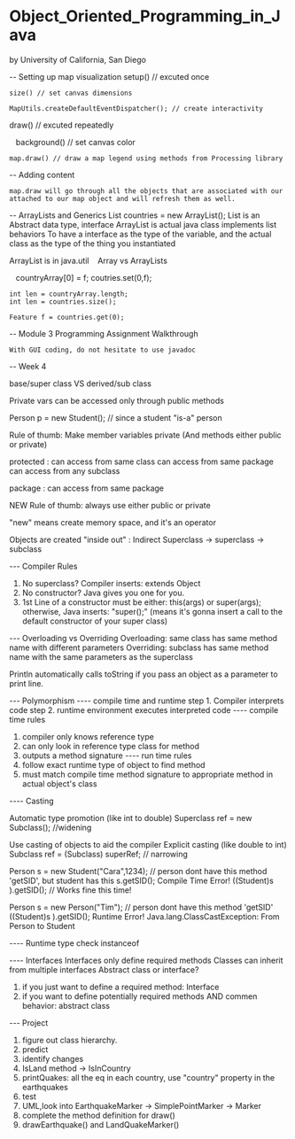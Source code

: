 # Object_Oriented_Programming_in_Java
by University of California, San Diego
   
-- Setting up map visualization
setup() // excuted once

    size() // set canvas dimensions
    
    MapUtils.createDefaultEventDispatcher(); // create interactivity

draw()   // excuted repeatedly

    background() // set canvas color
    
    map.draw() // draw a map legend using methods from Processing library

-- Adding content

    map.draw will go through all the objects that are associated with our attached to our map object and will refresh them as well.

-- ArrayLists and Generics
List<Feature> countries = new ArrayList<Feature>();
List is an Abstract data type, interface
ArrayList is actual java class implements list behaviors
To have a interface as the type of the variable, and the actual class as the type of the thing you instantiated
   
ArrayList is in java.util
    Array vs ArrayLists
    
    countryArray[0] = f;
    coutries.set(0,f);
    
    int len = countryArray.length;
    int len = countries.size();
    
    Feature f = countries.get(0);
    
-- Module 3 Programming Assignment Walkthrough
    
    With GUI coding, do not hesitate to use javadoc
    
    
-- Week 4


base/super class VS derived/sub class

Private vars can be accessed only through public methods

Person p = new Student(); // since a student "is-a" person

Rule of thumb: Make member variables private (And methods either public or private)

protected : can access from same class
            can access from same package 
            can access from any subclass
            
package :  can access from same package

NEW Rule of thumb: always use either public or private

"new" means create memory space, and it's an operator

Objects are created "inside out" : Indirect Superclass -> superclass -> subclass

--- Compiler Rules
1. No superclass? Compiler inserts: extends Object
2. No constructor? Java gives you one for you.
3. 1st Line of a constructor must be either: this(args) or super(args); otherwise, Java inserts: "super();" (means it's gonna insert a call to the default constructor of your super class)

--- Overloading vs Overriding
Overloading: same class has same method name with different parameters
Overriding: subclass has same method name with the same parameters as the superclass

Println automatically calls toString if you pass an object as a parameter to print line.

--- Polymorphism
---- compile time and runtime
step 1. Compiler interprets code
step 2. runtime environment executes interpreted code
---- compile time rules
1. compiler only knows reference type
2. can only look in reference type class for method
3. outputs a method signature
---- run time rules
1. follow exact runtime type of object to find method
2. must match compile time method signature to appropriate method in actual object's class


---- Casting

Automatic type promotion (like int to double)
Superclass ref = new Subclass(); //widening

Use casting of objects to aid the compiler
Explicit casting (like double to int)
Subclass ref = (Subclass) superRef;  // narrowing

Person s = new Student("Cara",1234); // person dont have this method 'getSID', but student has this
s.getSID();
Compile Time Error!
((Student)s ).getSID(); // Works fine this time!

Person s = new Person("Tim"); // person dont have this method 'getSID'
((Student)s ).getSID();
Runtime Error! Java.lang.ClassCastException: From Person to Student

---- Runtime type check
instanceof 

---- Interfaces
Interfaces only define required methods
Classes can inherit from multiple interfaces
Abstract class or interface?
1. if you just want to define a required method: Interface
2. if you want to define potentially required methods AND commen behavior: abstract class

--- Project
1. figure out class hierarchy.
2. predict
3. identify changes
4. IsLand method -> IsInCountry
5. printQuakes: all the eq in each country, use "country" property in the earthquakes
6. test
7. UML,look into EarthquakeMarker -> SimplePointMarker -> Marker
8. complete the method definition for draw()
9. drawEarthquake() and LandQuakeMarker()


